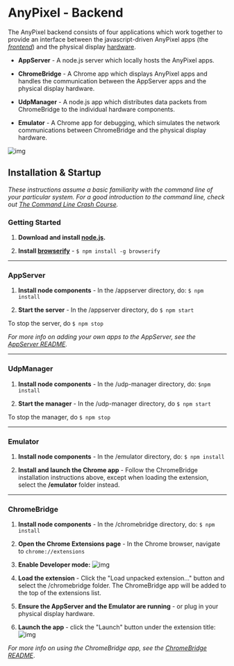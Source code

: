 # AnyPixel - Backend
The AnyPixel backend consists of four applications which work together to provide an interface 
between the javascript-driven AnyPixel apps (the [_frontend_](https://github.com/googlecreativelab/anypixel/tree/master/frontend)) and the physical display 
[hardware](https://github.com/googlecreativelab/anypixel/tree/master/hardware). 

- **AppServer** - A node.js server which locally hosts the AnyPixel apps.

- **ChromeBridge** - A Chrome app which displays AnyPixel apps and handles the communication between the AppServer apps and the physical display hardware. 

- **UdpManager** - A node.js app which distributes data packets from ChromeBridge to the individual hardware components.

- **Emulator** - A Chrome app for debugging, which simulates the network communications 
between ChromeBridge and the physical display hardware.

![img](https://github.com/googlecreativelab/anypixel/blob/master/backend/flow.png)

## Installation & Startup
_These instructions assume a basic familiarity with the command line of your particular system. 
For a good introduction to the command line, check out 
[The Command Line Crash Course](http://cli.learncodethehardway.org/book/)._

### Getting Started
1. **Download and install [node.js](https://nodejs.org/en/).**

2. **Install [browserify](http://browserify.org/)** - `$ npm install -g browserify`

---------

### AppServer
1. **Install node components** - In the /appserver directory, do: `$ npm install`

2. **Start the server** - In the /appserver directory, do `$ npm start`

To stop the server, do `$ npm stop`

_For more info on adding your own apps to the AppServer, see the [AppServer README](https://github.com/googlecreativelab/anypixel/tree/master/backend/appserver)._

---------

### UdpManager
1. **Install node components** - In the /udp-manager directory, do: `$npm install`

2. **Start the manager** - In the /udp-manager directory, do `$ npm start`

To stop the manager, do `$ npm stop` 

---------

### Emulator
1. **Install node components** - In the /emulator directory, do: `$ npm install`

2. **Install and launch the Chrome app** - Follow the ChromeBridge installation instructions above, 
except when loading the extension, select the **/emulator** folder instead.

---------

### ChromeBridge
1. **Install node components** - In the /chromebridge directory, do: `$ npm install`

2. **Open the Chrome Extensions page** - In the Chrome browser, navigate to `chrome://extensions`

3. **Enable Developer mode:**
![img](https://github.com/googlecreativelab/anypixel/blob/master/backend/extension.png)

4. **Load the extension** - Click the "Load unpacked extension..." button and select the 
/chromebridge folder. The ChromeBridge app will be added to the top of the extensions list.

4. **Ensure the AppServer and the Emulator are running** - or plug in your physical display hardware.

5. **Launch the app** - click the "Launch" button under the extension title:
![img](https://github.com/googlecreativelab/anypixel/blob/master/backend/launch.png)

_For more info on using the ChromeBridge app, see the [ChromeBridge README](https://github.com/googlecreativelab/anypixel/tree/master/backend/chromebridge)_.
